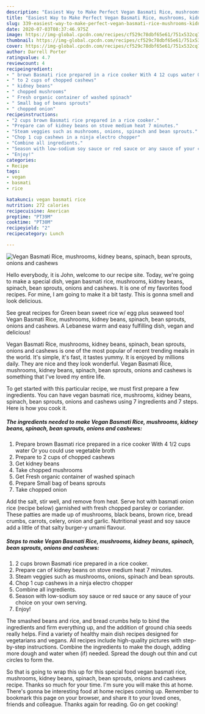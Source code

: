 ```yaml
---
description: "Easiest Way to Make Perfect Vegan Basmati Rice, mushrooms, kidney beans, spinach, bean sprouts, onions and cashews"
title: "Easiest Way to Make Perfect Vegan Basmati Rice, mushrooms, kidney beans, spinach, bean sprouts, onions and cashews"
slug: 339-easiest-way-to-make-perfect-vegan-basmati-rice-mushrooms-kidney-beans-spinach-bean-sprouts-onions-and-cashews
date: 2020-07-03T08:37:46.975Z
image: https://img-global.cpcdn.com/recipes/cf529c78dbf65e61/751x532cq70/vegan-basmati-rice-mushrooms-kidney-beans-spinach-bean-sprouts-onions-and-cashews-recipe-main-photo.jpg
thumbnail: https://img-global.cpcdn.com/recipes/cf529c78dbf65e61/751x532cq70/vegan-basmati-rice-mushrooms-kidney-beans-spinach-bean-sprouts-onions-and-cashews-recipe-main-photo.jpg
cover: https://img-global.cpcdn.com/recipes/cf529c78dbf65e61/751x532cq70/vegan-basmati-rice-mushrooms-kidney-beans-spinach-bean-sprouts-onions-and-cashews-recipe-main-photo.jpg
author: Darrell Porter
ratingvalue: 4.7
reviewcount: 4
recipeingredient:
- " brown Basmati rice prepared in a rice cooker With 4 12 cups water Or you could use vegetable broth"
- " to 2 cups of chopped cashews"
- " kidney beans"
- " chopped mushrooms"
- " Fresh organic container of washed spinach"
- " Small bag of beans sprouts"
- " chopped onion"
recipeinstructions:
- "2 cups brown Basmati rice prepared in a rice cooker."
- "Prepare can of kidney beans on stove medium heat 7 minutes."
- "Steam veggies such as mushrooms, onions, spinach and bean sprouts."
- "Chop 1 cup cashews in a ninja electro chopper"
- "Combine all ingredients."
- "Season with low-sodium soy sauce or red sauce or any sauce of your choice on your own serving."
- "Enjoy!"
categories:
- Recipe
tags:
- vegan
- basmati
- rice

katakunci: vegan basmati rice 
nutrition: 272 calories
recipecuisine: American
preptime: "PT39M"
cooktime: "PT30M"
recipeyield: "2"
recipecategory: Lunch

---
```



![Vegan Basmati Rice, mushrooms, kidney beans, spinach, bean sprouts, onions and cashews](https://img-global.cpcdn.com/recipes/cf529c78dbf65e61/751x532cq70/vegan-basmati-rice-mushrooms-kidney-beans-spinach-bean-sprouts-onions-and-cashews-recipe-main-photo.jpg)

Hello everybody, it is John, welcome to our recipe site. Today, we're going to make a special dish, vegan basmati rice, mushrooms, kidney beans, spinach, bean sprouts, onions and cashews. It is one of my favorites food recipes. For mine, I am going to make it a bit tasty. This is gonna smell and look delicious.

See great recipes for Green bean sweet rice w/ egg plus seaweed too! Vegan Basmati Rice, mushrooms, kidney beans, spinach, bean sprouts, onions and cashews. A Lebanese warm and easy fulfilling dish, vegan and delicious!

Vegan Basmati Rice, mushrooms, kidney beans, spinach, bean sprouts, onions and cashews is one of the most popular of recent trending meals in the world. It's simple, it's fast, it tastes yummy. It is enjoyed by millions daily. They are nice and they look wonderful. Vegan Basmati Rice, mushrooms, kidney beans, spinach, bean sprouts, onions and cashews is something that I've loved my entire life.


To get started with this particular recipe, we must first prepare a few ingredients. You can have vegan basmati rice, mushrooms, kidney beans, spinach, bean sprouts, onions and cashews using 7 ingredients and 7 steps. Here is how you cook it.

<!--inarticleads1-->

##### The ingredients needed to make Vegan Basmati Rice, mushrooms, kidney beans, spinach, bean sprouts, onions and cashews:

1. Prepare  brown Basmati rice prepared in a rice cooker With 4 1/2 cups water Or you could use vegetable broth
1. Prepare  to 2 cups of chopped cashews
1. Get  kidney beans
1. Take  chopped mushrooms
1. Get  Fresh organic container of washed spinach
1. Prepare  Small bag of beans sprouts
1. Take  chopped onion


Add the salt, stir well, and remove from heat. Serve hot with basmati onion rice (recipe below) garnished with fresh chopped parsley or coriander. These patties are made up of mushrooms, black beans, brown rice, bread crumbs, carrots, celery, onion and garlic. Nutritional yeast and soy sauce add a little of that salty burger-y umami flavour. 

<!--inarticleads2-->

##### Steps to make Vegan Basmati Rice, mushrooms, kidney beans, spinach, bean sprouts, onions and cashews:

1. 2 cups brown Basmati rice prepared in a rice cooker.
1. Prepare can of kidney beans on stove medium heat 7 minutes.
1. Steam veggies such as mushrooms, onions, spinach and bean sprouts.
1. Chop 1 cup cashews in a ninja electro chopper
1. Combine all ingredients.
1. Season with low-sodium soy sauce or red sauce or any sauce of your choice on your own serving.
1. Enjoy!


The smashed beans and rice, and bread crumbs help to bind the ingredients and firm everything up, and the addition of ground chia seeds really helps. Find a variety of healthy main dish recipes designed for vegetarians and vegans. All recipes include high-quality pictures with step-by-step instructions. Combine the ingredients to make the dough, adding more dough and water when (if) needed. Spread the dough out thin and cut circles to form the. 

So that is going to wrap this up for this special food vegan basmati rice, mushrooms, kidney beans, spinach, bean sprouts, onions and cashews recipe. Thanks so much for your time. I'm sure you will make this at home. There's gonna be interesting food at home recipes coming up. Remember to bookmark this page on your browser, and share it to your loved ones, friends and colleague. Thanks again for reading. Go on get cooking!
